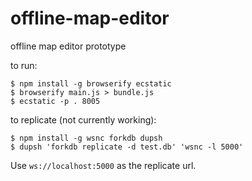 # offline-map-editor

offline map editor prototype

to run:

```
$ npm install -g browserify ecstatic
$ browserify main.js > bundle.js
$ ecstatic -p . 8005
```

to replicate (not currently working):

```
$ npm install -g wsnc forkdb dupsh
$ dupsh 'forkdb replicate -d test.db' 'wsnc -l 5000'
```

Use `ws://localhost:5000` as the replicate url.


